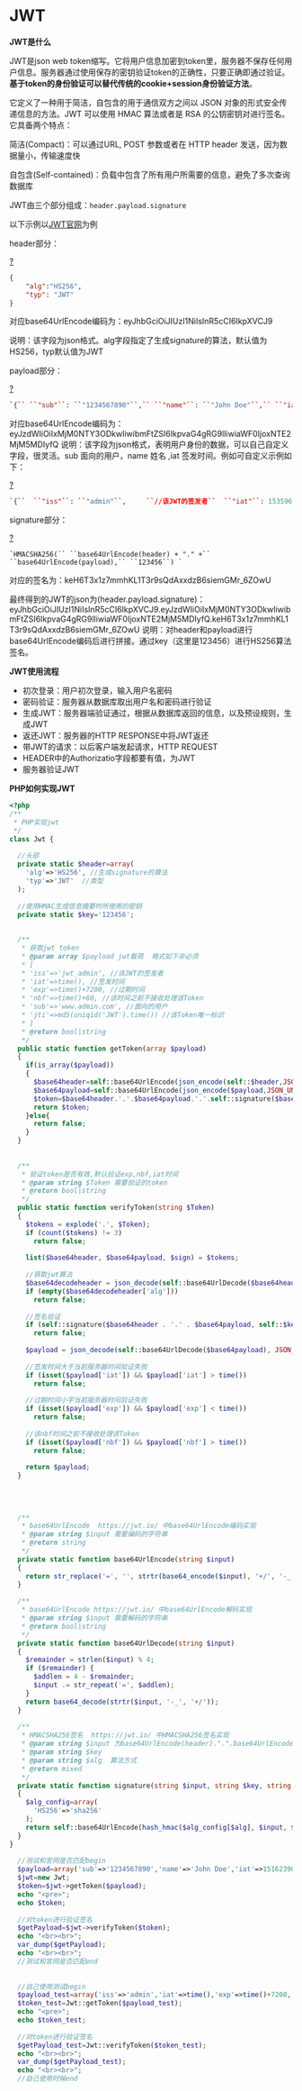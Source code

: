 #	JWT

**JWT是什么**

JWT是json web token缩写。它将用户信息加密到token里，服务器不保存任何用户信息。服务器通过使用保存的密钥验证token的正确性，只要正确即通过验证。**基于token的身份验证可以替代传统的cookie+session身份验证方法**。

它定义了一种用于简洁，自包含的用于通信双方之间以 JSON 对象的形式安全传递信息的方法。JWT 可以使用 HMAC 算法或者是 RSA 的公钥密钥对进行签名。它具备两个特点：

简洁(Compact)：可以通过URL, POST 参数或者在 HTTP header 发送，因为数据量小，传输速度快

自包含(Self-contained)：负载中包含了所有用户所需要的信息，避免了多次查询数据库

JWT由三个部分组成：`header.payload.signature`

以下示例以[JWT官网](https://jwt.io/)为例

header部分：

[?](https://www.jb51.net/article/146790.htm#)

```json
{
    "alg":"HS256",
    "typ": "JWT"
}
```

对应base64UrlEncode编码为：eyJhbGciOiJIUzI1NiIsInR5cCI6IkpXVCJ9

说明：该字段为json格式。alg字段指定了生成signature的算法，默认值为HS256，typ默认值为JWT

payload部分：

[?](https://www.jb51.net/article/146790.htm#)

```json
`{`` ``"sub"``: ``"1234567890"``,`` ``"name"``: ``"John Doe"``,`` ``"iat"``: 1516239022``}`
```

对应base64UrlEncode编码为：eyJzdWIiOiIxMjM0NTY3ODkwIiwibmFtZSI6IkpvaG4gRG9lIiwiaWF0IjoxNTE2MjM5MDIyfQ
说明：该字段为json格式，表明用户身份的数据，可以自己自定义字段，很灵活。sub 面向的用户，name 姓名 ,iat 签发时间。例如可自定义示例如下：

[?](https://www.jb51.net/article/146790.htm#)

```json
`{``  ``"iss"``: ``"admin"``,     ``//该JWT的签发者``  ``"iat"``: 1535967430,    ``//签发时间``  ``"exp"``: 1535974630,    ``//过期时间``  ``"nbf"``: 1535967430,     ``//该时间之前不接收处理该Token``  ``"sub"``: ``"www.admin.com"``,  ``//面向的用户``  ``"jti"``: ``"9f10e796726e332cec401c569969e13e"`  `//该Token唯一标识``}`
```

signature部分：

[?](https://www.jb51.net/article/146790.htm#)

```
`HMACSHA256(`` ``base64UrlEncode(header) + "." +`` ``base64UrlEncode(payload),`` ``123456``) `
```

对应的签名为：keH6T3x1z7mmhKL1T3r9sQdAxxdzB6siemGMr_6ZOwU

最终得到的JWT的json为(header.payload.signature)：eyJhbGciOiJIUzI1NiIsInR5cCI6IkpXVCJ9.eyJzdWIiOiIxMjM0NTY3ODkwIiwibmFtZSI6IkpvaG4gRG9lIiwiaWF0IjoxNTE2MjM5MDIyfQ.keH6T3x1z7mmhKL1T3r9sQdAxxdzB6siemGMr_6ZOwU
说明：对header和payload进行base64UrlEncode编码后进行拼接。通过key（这里是123456）进行HS256算法签名。

**JWT使用流程**

- 初次登录：用户初次登录，输入用户名密码
- 密码验证：服务器从数据库取出用户名和密码进行验证
- 生成JWT：服务器端验证通过，根据从数据库返回的信息，以及预设规则，生成JWT
- 返还JWT：服务器的HTTP RESPONSE中将JWT返还
- 带JWT的请求：以后客户端发起请求，HTTP REQUEST
- HEADER中的Authorizatio字段都要有值，为JWT
- 服务器验证JWT

**PHP如何实现JWT**

```php
<?php
/**
 * PHP实现jwt
 */
class Jwt {
 
  //头部
  private static $header=array(
    'alg'=>'HS256', //生成signature的算法
    'typ'=>'JWT'  //类型
  );
 
  //使用HMAC生成信息摘要时所使用的密钥
  private static $key='123456';
 
 
  /**
   * 获取jwt token
   * @param array $payload jwt载荷  格式如下非必须
   * [
   * 'iss'=>'jwt_admin', //该JWT的签发者
   * 'iat'=>time(), //签发时间
   * 'exp'=>time()+7200, //过期时间
   * 'nbf'=>time()+60, //该时间之前不接收处理该Token
   * 'sub'=>'www.admin.com', //面向的用户
   * 'jti'=>md5(uniqid('JWT').time()) //该Token唯一标识
   * ]
   * @return bool|string
   */
  public static function getToken(array $payload)
  {
    if(is_array($payload))
    {
      $base64header=self::base64UrlEncode(json_encode(self::$header,JSON_UNESCAPED_UNICODE));
      $base64payload=self::base64UrlEncode(json_encode($payload,JSON_UNESCAPED_UNICODE));
      $token=$base64header.'.'.$base64payload.'.'.self::signature($base64header.'.'.$base64payload,self::$key,self::$header['alg']);
      return $token;
    }else{
      return false;
    }
  }
 
 
  /**
   * 验证token是否有效,默认验证exp,nbf,iat时间
   * @param string $Token 需要验证的token
   * @return bool|string
   */
  public static function verifyToken(string $Token)
  {
    $tokens = explode('.', $Token);
    if (count($tokens) != 3)
      return false;
 
    list($base64header, $base64payload, $sign) = $tokens;
 
    //获取jwt算法
    $base64decodeheader = json_decode(self::base64UrlDecode($base64header), JSON_OBJECT_AS_ARRAY);
    if (empty($base64decodeheader['alg']))
      return false;
 
    //签名验证
    if (self::signature($base64header . '.' . $base64payload, self::$key, $base64decodeheader['alg']) !== $sign)
      return false;
 
    $payload = json_decode(self::base64UrlDecode($base64payload), JSON_OBJECT_AS_ARRAY);
 
    //签发时间大于当前服务器时间验证失败
    if (isset($payload['iat']) && $payload['iat'] > time())
      return false;
 
    //过期时间小宇当前服务器时间验证失败
    if (isset($payload['exp']) && $payload['exp'] < time())
      return false;
 
    //该nbf时间之前不接收处理该Token
    if (isset($payload['nbf']) && $payload['nbf'] > time())
      return false;
 
    return $payload;
  }
 
 
 
 
  /**
   * base64UrlEncode  https://jwt.io/ 中base64UrlEncode编码实现
   * @param string $input 需要编码的字符串
   * @return string
   */
  private static function base64UrlEncode(string $input)
  {
    return str_replace('=', '', strtr(base64_encode($input), '+/', '-_'));
  }
 
  /**
   * base64UrlEncode https://jwt.io/ 中base64UrlEncode解码实现
   * @param string $input 需要解码的字符串
   * @return bool|string
   */
  private static function base64UrlDecode(string $input)
  {
    $remainder = strlen($input) % 4;
    if ($remainder) {
      $addlen = 4 - $remainder;
      $input .= str_repeat('=', $addlen);
    }
    return base64_decode(strtr($input, '-_', '+/'));
  }
 
  /**
   * HMACSHA256签名  https://jwt.io/ 中HMACSHA256签名实现
   * @param string $input 为base64UrlEncode(header).".".base64UrlEncode(payload)
   * @param string $key
   * @param string $alg  算法方式
   * @return mixed
   */
  private static function signature(string $input, string $key, string $alg = 'HS256')
  {
    $alg_config=array(
      'HS256'=>'sha256'
    );
    return self::base64UrlEncode(hash_hmac($alg_config[$alg], $input, $key,true));
  }
}
 
  //测试和官网是否匹配begin
  $payload=array('sub'=>'1234567890','name'=>'John Doe','iat'=>1516239022);
  $jwt=new Jwt;
  $token=$jwt->getToken($payload);
  echo "<pre>";
  echo $token;
   
  //对token进行验证签名
  $getPayload=$jwt->verifyToken($token);
  echo "<br><br>";
  var_dump($getPayload);
  echo "<br><br>";
  //测试和官网是否匹配end
   
   
  //自己使用测试begin
  $payload_test=array('iss'=>'admin','iat'=>time(),'exp'=>time()+7200,'nbf'=>time(),'sub'=>'www.admin.com','jti'=>md5(uniqid('JWT').time()));;
  $token_test=Jwt::getToken($payload_test);
  echo "<pre>";
  echo $token_test;
   
  //对token进行验证签名
  $getPayload_test=Jwt::verifyToken($token_test);
  echo "<br><br>";
  var_dump($getPayload_test);
  echo "<br><br>";
  //自己使用时候end
```

